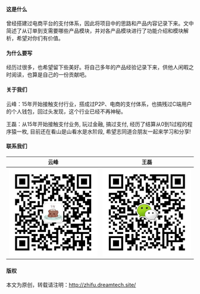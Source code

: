 #### 这是什么
曾经搭建过电商平台的支付体系，因此将项目中的思路和产品内容记录下来。文中简述了从订单到支需要哪些产品模块，并对各产品模块进行了功能介绍和模块解析，希望对你们有价值。

#### 为什么要写
经历过很多，也希望留下些美好。将自己多年的产品经验记录下来，供他人闲暇之时阅读，也算是自己的一份贡献吧。

#### 关于我们
云峰：15年开始接触支付行业，搭成过P2P、电商的支付体系，也搞残过C端用户的个人钱包，回过头发现，这个行业已经不再神秘。

王磊：从15年开始接触支付业务, 玩过金融, 搞过支付, 经历了结算从0到1过程的程序猿一枚, 目前还在看山是山看水是水阶段, 希望志同道合朋友一起来学习和分享!

#### 联系我们

|云峰|王磊|
|---|---|
|![avatar](/images/云峰wx.jpg ':size=300')|![avatar](/images/王磊wx.jpg ':size=300')|

#### 版权
本文为原创，转载请注明：http://zhifu.dreamtech.site/

